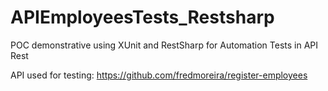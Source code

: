 # APIEmployeesTests_Restsharp

POC demonstrative using XUnit and RestSharp for Automation Tests in API Rest

API used for testing: https://github.com/fredmoreira/register-employees
